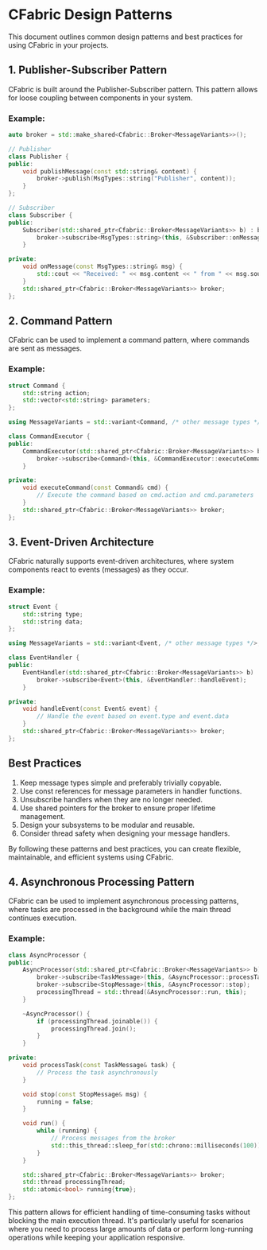 # CFabric Design Patterns

This document outlines common design patterns and best practices for using CFabric in your projects.

## 1. Publisher-Subscriber Pattern

CFabric is built around the Publisher-Subscriber pattern. This pattern allows for loose coupling between components in your system.

### Example:

```cpp
auto broker = std::make_shared<Cfabric::Broker<MessageVariants>>();

// Publisher
class Publisher {
public:
    void publishMessage(const std::string& content) {
        broker->publish(MsgTypes::string("Publisher", content));
    }
};

// Subscriber
class Subscriber {
public:
    Subscriber(std::shared_ptr<Cfabric::Broker<MessageVariants>> b) : broker(b) {
        broker->subscribe<MsgTypes::string>(this, &Subscriber::onMessage);
    }

private:
    void onMessage(const MsgTypes::string& msg) {
        std::cout << "Received: " << msg.content << " from " << msg.source << std::endl;
    }
    std::shared_ptr<Cfabric::Broker<MessageVariants>> broker;
};
```

## 2. Command Pattern

CFabric can be used to implement a command pattern, where commands are sent as messages.

### Example:

```cpp
struct Command {
    std::string action;
    std::vector<std::string> parameters;
};

using MessageVariants = std::variant<Command, /* other message types */>;

class CommandExecutor {
public:
    CommandExecutor(std::shared_ptr<Cfabric::Broker<MessageVariants>> b) : broker(b) {
        broker->subscribe<Command>(this, &CommandExecutor::executeCommand);
    }

private:
    void executeCommand(const Command& cmd) {
        // Execute the command based on cmd.action and cmd.parameters
    }
    std::shared_ptr<Cfabric::Broker<MessageVariants>> broker;
};
```

## 3. Event-Driven Architecture

CFabric naturally supports event-driven architectures, where system components react to events (messages) as they occur.

### Example:

```cpp
struct Event {
    std::string type;
    std::string data;
};

using MessageVariants = std::variant<Event, /* other message types */>;

class EventHandler {
public:
    EventHandler(std::shared_ptr<Cfabric::Broker<MessageVariants>> b) : broker(b) {
        broker->subscribe<Event>(this, &EventHandler::handleEvent);
    }

private:
    void handleEvent(const Event& event) {
        // Handle the event based on event.type and event.data
    }
    std::shared_ptr<Cfabric::Broker<MessageVariants>> broker;
};
```

## Best Practices

1. Keep message types simple and preferably trivially copyable.
2. Use const references for message parameters in handler functions.
3. Unsubscribe handlers when they are no longer needed.
4. Use shared pointers for the broker to ensure proper lifetime management.
5. Design your subsystems to be modular and reusable.
6. Consider thread safety when designing your message handlers.

By following these patterns and best practices, you can create flexible, maintainable, and efficient systems using CFabric.

## 4. Asynchronous Processing Pattern

CFabric can be used to implement asynchronous processing patterns, where tasks are processed in the background while the main thread continues execution.

### Example:

```cpp
class AsyncProcessor {
public:
    AsyncProcessor(std::shared_ptr<Cfabric::Broker<MessageVariants>> b) : broker(b) {
        broker->subscribe<TaskMessage>(this, &AsyncProcessor::processTask);
        broker->subscribe<StopMessage>(this, &AsyncProcessor::stop);
        processingThread = std::thread(&AsyncProcessor::run, this);
    }

    ~AsyncProcessor() {
        if (processingThread.joinable()) {
            processingThread.join();
        }
    }

private:
    void processTask(const TaskMessage& task) {
        // Process the task asynchronously
    }

    void stop(const StopMessage& msg) {
        running = false;
    }

    void run() {
        while (running) {
            // Process messages from the broker
            std::this_thread::sleep_for(std::chrono::milliseconds(100));
        }
    }

    std::shared_ptr<Cfabric::Broker<MessageVariants>> broker;
    std::thread processingThread;
    std::atomic<bool> running{true};
};
```

This pattern allows for efficient handling of time-consuming tasks without blocking the main execution thread. It's particularly useful for scenarios where you need to process large amounts of data or perform long-running operations while keeping your application responsive.
